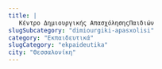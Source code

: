 ```yaml
---
title: |
   Κέντρο Δημιουργικής ΑπασχόλησηςΠαιδιών
slugSubcategory: "dimiourgiki-apasxolisi"
category: "Εκπαιδευτικά"
slugCategory: "ekpaideutika"
city: "Θεσσαλονίκη"
---
```


